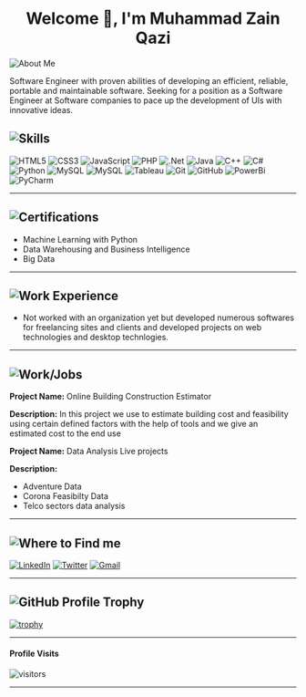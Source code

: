 <h1 align="center">Welcome 👋, I'm Muhammad Zain Qazi</h1>

<img src="https://img.shields.io/badge/🧑 about Me-black.svg?&style=for-the-badge&logo=NuxtJS&logoColor=white" alt="About Me" />

Software Engineer with proven abilities of developing an efficient, reliable, portable and maintainable software. Seeking for a position as a Software Engineer at Software companies to pace up the development of UIs with innovative ideas.

## <img alt="Skills" src="https://img.shields.io/badge/ 📚 skills-black.svg?&style=for-the-badge&logo=Skills&logoColor=white" />

<div>
<img src="https://img.shields.io/badge/html5%20-%23E34F26.svg?&style=for-the-badge&logo=html5&logoColor=white" alt="HTML5" /> <img src="https://img.shields.io/badge/css3%20-%231572B6.svg?&style=for-the-badge&logo=css3&logoColor=white" alt="CSS3" /> <img src="https://img.shields.io/badge/javascript-%23323330.svg?style=for-the-badge&logo=javascript&logoColor=%23F7DF1E" alt="JavaScript" /> <img src="https://img.shields.io/badge/php-%23777BB4.svg?style=for-the-badge&logo=php&logoColor=white" alt="PHP" /> <img src="https://img.shields.io/badge/.NET-5C2D91?style=for-the-badge&logo=.net&logoColor=white" alt=".Net" /> <img src= "https://img.shields.io/badge/java-%23ED8B00.svg?style=for-the-badge&logo=java&logoColor=white" alt= "Java" /> <img src="https://img.shields.io/badge/c++-%2300599C.svg?style=for-the-badge&logo=c%2B%2B&logoColor=white" alt="C++" /> <img src="https://img.shields.io/badge/c%23-%23239120.svg?style=for-the-badge&logo=c-sharp&logoColor=white" alt="C#" />
<img src="https://img.shields.io/badge/python-3670A0?style=for-the-badge&logo=python&logoColor=ffdd54" alt="Python" /> <img src="https://img.shields.io/badge/mysql-%2300f.svg?&style=for-the-badge&logo=mysql&logoColor=white" alt="MySQL" /> <img src="https://img.shields.io/badge/teradata-%23121011.svg?&style=for-the-badge&logo=teradata&logoColor=white" alt="MySQL" /> <img src="https://img.shields.io/badge/tableau-%2307405e.svg?&style=for-the-badge&logo=tableau&logoColor=white" alt="Tableau" /> <img src="https://img.shields.io/badge/git%20-%23F05033.svg?&style=for-the-badge&logo=git&logoColor=white" alt="Git" /> <img src="https://img.shields.io/badge/github-%23121011.svg?&style=for-the-badge&logo=github&logoColor=white" alt="GitHub" /> <img src ="https://img.shields.io/badge/PowerBi-FCC624?style=for-the-badge&logo=powerbi&logoColor=black)" alt="PowerBi" /> <img src="https://img.shields.io/badge/pycharm-143?style=for-the-badge&logo=pycharm&logoColor=black&color=black&labelColor=green" alt="PyCharm" />
</div>

---

## <img src="https://img.shields.io/badge/📜 certifications-black.svg?&style=for-the-badge&logo=NuxtJS&logoColor=white" alt="Certifications" />

- Machine Learning with Python
- Data Warehousing and Business Intelligence
- Big Data

---

## <img src="https://img.shields.io/badge/💼 work experience-black.svg?&style=for-the-badge&logo=workexperience&logoColor=white" alt="Work Experience" />

- Not worked with an organization yet but developed numerous softwares
  for freelancing sites and clients and developed projects on web
  technologies and desktop technlogies.

---

## <img src="https://img.shields.io/badge/💻 Major Academic Projects-black.svg?&style=for-the-badge&logo=NuxtJS&logoColor=white" alt="Work/Jobs" />

**Project Name:** Online Building Construction Estimator

**Description:** In this project we use to estimate building cost and feasibility
using certain defined factors with the help of tools and we give
an estimated cost to the end use

**Project Name:** Data Analysis Live projects

**Description:**

- Adventure Data
- Corona Feasibilty Data
- Telco sectors data analysis

---

## <img src="https://img.shields.io/badge/📫 where to find me-black.svg?&style=for-the-badge&logo=NuxtJS&logoColor=white" alt="Where to Find me" />

[<img src="https://img.shields.io/badge/linkedin-%230077B5.svg?&style=for-the-badge&logo=linkedin&logoColor=white" alt="LinkedIn" />](https://twitter.com/)
[<img src="https://img.shields.io/badge/Twitter-%231DA1F2.svg?&style=for-the-badge&logo=Twitter&logoColor=white" alt="Twitter" />](https://twitter.com/zainqaz55225250)
[<img src="https://img.shields.io/badge/Gmail-D14836?style=for-the-badge&logo=gmail&logoColor=white" alt="Gmail" />](mailto:zainqazi123@gmail.com)

---

## <img src="https://img.shields.io/badge/🦊 GitHub Profile Trophy-black.svg?&style=for-the-badge&logo=NuxtJS&logoColor=white" alt="GitHub Profile Trophy" />

[![trophy](https://github-profile-trophy.vercel.app/?username=muhammadzainqazi)](https://github.com/muhammadzainqazi/github-profile-trophy)

---

#### Profile Visits

![visitors](https://visitor-badge.glitch.me/badge?page_id=muhammadzainqazi.muhammadzainqazi)

---
